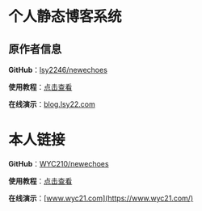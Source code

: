 # 个人静态博客系统

## 原作者信息

**GitHub**：[lsy2246/newechoes](https://github.com/lsy2246/newechoes)

**使用教程**：[点击查看](https://blog.lsy22.com/articles/echoes博客使用说明)

**在线演示**：[blog.lsy22.com](https://blog.lsy22.com/)

# 本人链接

**GitHub**：[WYC210/newechoes](https://github.com/WYC210/newechoes)

**使用教程**：[点击查看](https://blog.lsy22.com/articles/echoes博客使用说明)

**在线演示**：[www.wyc21.com](https://www.wyc21.com/)
